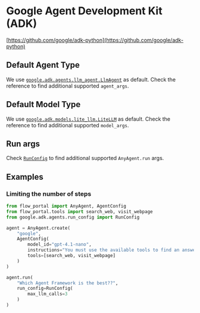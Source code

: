 # Google Agent Development Kit (ADK)

[https://github.com/google/adk-python](https://github.com/google/adk-python)

## Default Agent Type

We use [`google.adk.agents.llm_agent.LlmAgent`](https://google.github.io/adk-docs/agents/llm-agents/) as default.
Check the reference to find additional supported `agent_args`.

## Default Model Type

We use [`google.adk.models.lite_llm.LiteLLM`](https://google.github.io/adk-docs/agents/models/#using-cloud-proprietary-models-via-litellm) as default.
Check the reference to find additional supported `model_args`.

## Run args

Check [`RunConfig`](https://google.github.io/adk-docs/runtime/runconfig/) to find additional supported `AnyAgent.run` args.

## Examples

### Limiting the number of steps

```python
from flow_portal import AnyAgent, AgentConfig
from flow_portal.tools import search_web, visit_webpage
from google.adk.agents.run_config import RunConfig

agent = AnyAgent.create(
    "google",
    AgentConfig(
        model_id="gpt-4.1-nano",
        instructions="You must use the available tools to find an answer",
        tools=[search_web, visit_webpage]
    )
)

agent.run(
    "Which Agent Framework is the best??",
    run_config=RunConfig(
        max_llm_calls=3
    )
)
```
